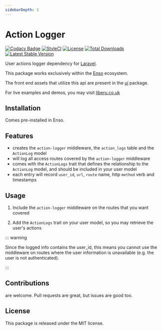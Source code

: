 ```yaml
---
sidebarDepth: 3
---
```


# Action Logger
[![Codacy Badge](https://api.codacy.com/project/badge/Grade/dc3819bf2c654b3d8dcaaed8898b214f)](https://www.codacy.com/app/laravel-liberu/action-logger?utm_source=github.com&amp;utm_medium=referral&amp;utm_content=laravel-liberu/action-logger&amp;utm_campaign=Badge_Grade)
[![StyleCI](https://github.styleci.io/repos/85554059/shield?branch=master)](https://github.styleci.io/repos/85554059)
[![License](https://poser.pugx.org/laravel-liberu/action-logger/license)](https://packagist.org/packages/laravel-liberu/action-logger)
[![Total Downloads](https://poser.pugx.org/laravel-liberu/action-logger/downloads)](https://packagist.org/packages/laravel-liberu/action-logger)
[![Latest Stable Version](https://poser.pugx.org/laravel-liberu/action-logger/version)](https://packagist.org/packages/laravel-liberu/action-logger)

User actions logger dependency for [Laravel](https://laravel.com).

This package works exclusively within the [Enso](https://github.com/laravel-liberu/Enso) ecosystem.

The front end assets that utilize this api are present in the [ui](https://github.com/liberu-ui/ui) package.

For live examples and demos, you may visit [liberu.co.uk](https://www.liberu.co.uk)

## Installation

Comes pre-installed in Enso.

## Features

- creates the `action-logger` middleware, the `action_logs` table and the `ActionLog` model
- will log all access routes covered by the `action-logger` middleware
- comes with the `ActionLogs` trait that defines the relationship to the `ActionLog` model, and should be included in your user model
- each entry will record `user_id`, `url`, `route` name, http `method` verb and timestamps

## Usage

1. Include the `action-logger` middleware on the routes that you want covered

2. Add the `ActionLogs` trait on your user model, so you may retrieve the user's  actions

::: warning

Since the logged info contains the user_id, this means you cannot use 
the middleware on routes where the user information is unavailable 
(e.g. the user is not authenticated).

:::

## Contributions

are welcome. Pull requests are great, but issues are good too.

## License

This package is released under the MIT license.
